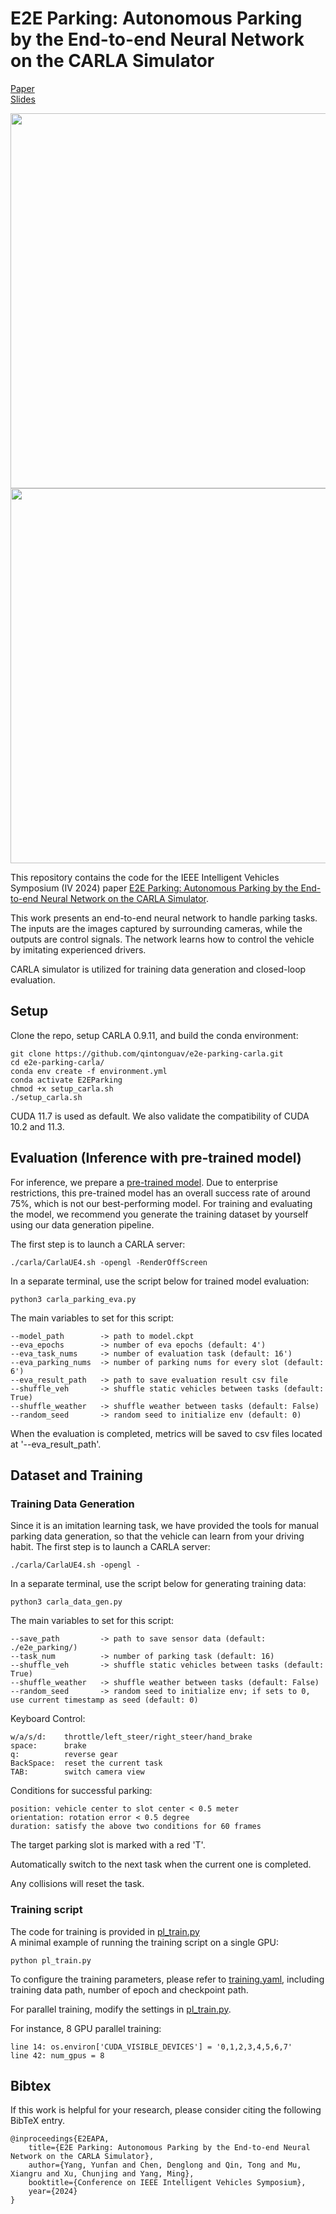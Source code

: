 # E2E Parking: Autonomous Parking by the End-to-end Neural Network on the CARLA Simulator

[Paper](resource/E2E_APA_IV24_final.pdf)  
[Slides](resource/E2E_APA_IV24_Slides_final.pdf)

<img src="resource/front_video_final.gif" width="600">
<img src="resource/detail_video_2_final.gif" width="600">

This repository contains the code for the IEEE Intelligent Vehicles Symposium (IV 2024) paper 
[E2E Parking: Autonomous Parking by the End-to-end Neural Network on the CARLA Simulator](resource/E2E_APA_IV24_final.pdf).

This work presents an end-to-end neural network
to handle parking tasks. The inputs are the images captured by
surrounding cameras, while the outputs are control signals. 
The network learns
how to control the vehicle by imitating experienced drivers.

CARLA simulator is utilized for training data generation and closed-loop evaluation.


## Setup

Clone the repo, setup CARLA 0.9.11, and build the conda environment:

```Shell
git clone https://github.com/qintonguav/e2e-parking-carla.git
cd e2e-parking-carla/
conda env create -f environment.yml
conda activate E2EParking
chmod +x setup_carla.sh
./setup_carla.sh
```
CUDA 11.7 is used as default. We also validate the compatibility of CUDA 10.2 and 11.3.

## Evaluation (Inference with pre-trained model)
For inference, we prepare a [pre-trained model](https://drive.google.com/file/d/1XOlzBAb9W91R6WOB-srgdY8AZH3fXlML/view?usp=sharing). Due to enterprise restrictions, this pre-trained model has an overall success rate of around 75%, which is not our best-performing model. For training and evaluating the model, we recommend you generate the training dataset by yourself using our data generation pipeline.


The first step is to launch a CARLA server:

```Shell
./carla/CarlaUE4.sh -opengl -RenderOffScreen
```

In a separate terminal, use the script below for trained model evaluation:
```Shell
python3 carla_parking_eva.py
```

The main variables to set for this script:
```
--model_path        -> path to model.ckpt
--eva_epochs        -> number of eva epochs (default: 4')
--eva_task_nums     -> number of evaluation task (default: 16')
--eva_parking_nums  -> number of parking nums for every slot (default: 6')
--eva_result_path   -> path to save evaluation result csv file
--shuffle_veh       -> shuffle static vehicles between tasks (default: True)
--shuffle_weather   -> shuffle weather between tasks (default: False)
--random_seed       -> random seed to initialize env (default: 0)
```
When the evaluation is completed, metrics will be saved to csv files located at '--eva_result_path'.

## Dataset and Training

### Training Data Generation
Since it is an imitation learning task, we have provided the tools for manual parking data generation, so that the vehicle can learn from your driving habit. 
The first step is to launch a CARLA server:

```Shell
./carla/CarlaUE4.sh -opengl -
```

In a separate terminal, use the script below for generating training data:
```Shell
python3 carla_data_gen.py
```

The main variables to set for this script:
```
--save_path         -> path to save sensor data (default: ./e2e_parking/)
--task_num          -> number of parking task (default: 16)
--shuffle_veh       -> shuffle static vehicles between tasks (default: True)
--shuffle_weather   -> shuffle weather between tasks (default: False)
--random_seed       -> random seed to initialize env; if sets to 0, use current timestamp as seed (default: 0)
```

Keyboard Control:
```
w/a/s/d:    throttle/left_steer/right_steer/hand_brake
space:      brake
q:          reverse gear
BackSpace:  reset the current task
TAB:        switch camera view
```

Conditions for successful parking:
```
position: vehicle center to slot center < 0.5 meter
orientation: rotation error < 0.5 degree
duration: satisfy the above two conditions for 60 frames
```
The target parking slot is marked with a red 'T'. 

Automatically switch to the next task when the current one is completed.

Any collisions will reset the task.

### Training script

The code for training is provided in [pl_train.py](./pl_train.py) \
A minimal example of running the training script on a single GPU:
```Shell
python pl_train.py 
```
To configure the training parameters, please refer to [training.yaml](./config/training.yaml), including training data path, number of epoch and checkpoint path.

For parallel training, modify the settings in [pl_train.py](./pl_train.py).

For instance, 8 GPU parallel training:
```
line 14: os.environ['CUDA_VISIBLE_DEVICES'] = '0,1,2,3,4,5,6,7'
line 42: num_gpus = 8
```



## Bibtex
If this work is helpful for your research, please consider citing the following BibTeX entry.

```
@inproceedings{E2EAPA,
	title={E2E Parking: Autonomous Parking by the End-to-end Neural Network on the CARLA Simulator},
	author={Yang, Yunfan and Chen, Denglong and Qin, Tong and Mu, Xiangru and Xu, Chunjing and Yang, Ming},
	booktitle={Conference on IEEE Intelligent Vehicles Symposium},
	year={2024}
}
```

